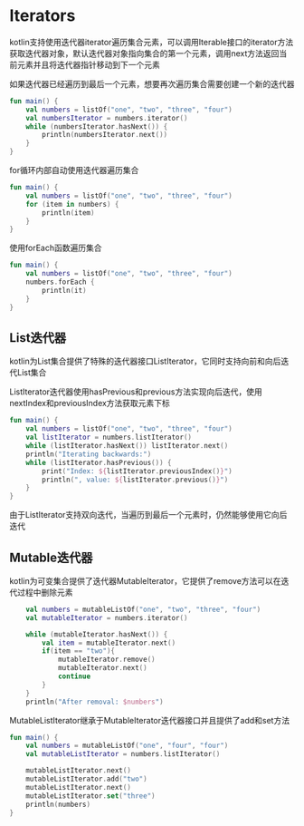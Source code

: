 # Iterators

kotlin支持使用迭代器iterator遍历集合元素，可以调用Iterable接口的iterator方法获取迭代器对象，默认迭代器对象指向集合的第一个元素，调用next方法返回当前元素并且将迭代器指针移动到下一个元素

如果迭代器已经遍历到最后一个元素，想要再次遍历集合需要创建一个新的迭代器

```kotlin
fun main() {
    val numbers = listOf("one", "two", "three", "four")
    val numbersIterator = numbers.iterator()
    while (numbersIterator.hasNext()) {
        println(numbersIterator.next())
    }
}
```

for循环内部自动使用迭代器遍历集合

```kotlin
fun main() {
    val numbers = listOf("one", "two", "three", "four")
    for (item in numbers) {
        println(item)
    }
}
```

使用forEach函数遍历集合

```kotlin
fun main() {
    val numbers = listOf("one", "two", "three", "four")
    numbers.forEach {
        println(it)
    }
}
```

## List迭代器
kotlin为List集合提供了特殊的迭代器接口ListIterator，它同时支持向前和向后迭代List集合

ListIterator迭代器使用hasPrevious和previous方法实现向后迭代，使用nextIndex和previousIndex方法获取元素下标

```kotlin
fun main() {
    val numbers = listOf("one", "two", "three", "four")
    val listIterator = numbers.listIterator()
    while (listIterator.hasNext()) listIterator.next()
    println("Iterating backwards:")
    while (listIterator.hasPrevious()) {
        print("Index: ${listIterator.previousIndex()}")
        println(", value: ${listIterator.previous()}")
    }
}
```

由于ListIterator支持双向迭代，当遍历到最后一个元素时，仍然能够使用它向后迭代

## Mutable迭代器
kotlin为可变集合提供了迭代器MutableIterator，它提供了remove方法可以在迭代过程中删除元素

```kotlin
    val numbers = mutableListOf("one", "two", "three", "four")
    val mutableIterator = numbers.iterator()

    while (mutableIterator.hasNext()) {
        val item = mutableIterator.next()
        if(item == "two"){
            mutableIterator.remove()
            mutableIterator.next()
            continue
        }
    }
    println("After removal: $numbers")
```

MutableListIterator继承于MutableIterator迭代器接口并且提供了add和set方法

```kotlin
fun main() {
    val numbers = mutableListOf("one", "four", "four") 
    val mutableListIterator = numbers.listIterator()

    mutableListIterator.next()
    mutableListIterator.add("two")
    mutableListIterator.next()
    mutableListIterator.set("three")   
    println(numbers)
}
```

